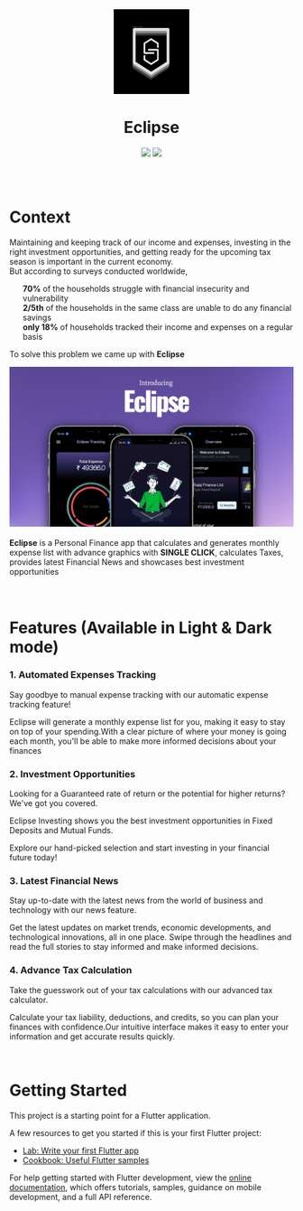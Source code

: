 <div align = "center">
<img alt="WebBadge" border="0" height='150'src="assets\images\logo2.png" ></img>
<h1 align ="center"><b>Eclipse </b></h1>
 </div>


<div align = "center"> 

<img src ="https://img.shields.io/badge/Flutter-02569B?style=for-the-badge&logo=flutter&logoColor=white"> </img>
<img src ="https://img.shields.io/badge/firebase-ffca28?style=for-the-badge&logo=firebase&logoColor=black"> </img>

</div>

<br>
<br>

# Context
Maintaining and keeping track of our income and expenses, investing in the right investment opportunities, and getting ready for the upcoming tax season is important in the current economy. <br>
But according to surveys conducted worldwide, <br>
<ul>
<B>70%</b> of the households struggle with financial insecurity and vulnerability<br>
<B>2/5th</b> of the households in the same class are unable to do any financial savings<br>
<B>only 18%</b> of households tracked their income and expenses on a regular basis<br>
</ul>

To solve this problem we came up with <b>Eclipse</b>
<br>

<div align="center">
 <img border="0" src="assets\images\readme.png" >
</div>
<br>
<b>Eclipse</b> is a Personal Finance app that calculates and generates monthly expense list with advance graphics with <b>SINGLE CLICK</b>, calculates Taxes, provides latest Financial News and showcases best investment opportunities
<br>
<br>
<br>



# Features (Available in Light & Dark mode)
### 1. Automated Expenses Tracking
<div >
Say goodbye to manual expense tracking with our automatic expense tracking feature! 

Eclipse will generate a monthly expense list for you, making it  easy to stay on top of your spending.With a clear picture of where your money is going each month, you'll be able to make more informed decisions about your finances 
 </div>


 ### 2. Investment Opportunities
 <div>
   Looking for a Guaranteed rate of return or the potential for higher returns? We've got you covered.</b>

Eclipse Investing shows you the best investment opportunities in Fixed Deposits and Mutual Funds.

Explore our hand-picked selection and start investing in your financial future today!
  </div>


 ### 3. Latest Financial News
 <div>
   Stay up-to-date with the latest news from the world of business and technology with our news feature.</b>

Get the latest updates on market trends, economic developments, and technological innovations, all in one place. Swipe through the headlines and read the full stories to stay informed and make informed decisions.
  </div>


  ### 4. Advance Tax Calculation
 <div>
   Take the guesswork out of your tax calculations with our advanced tax calculator.</b>

Calculate your tax liability, deductions, and credits, so you can plan your finances with confidence.Our intuitive interface makes it easy to enter your information and get accurate results quickly.
  </div>
<br>

# Getting Started

This project is a starting point for a Flutter application.

A few resources to get you started if this is your first Flutter project:

- [Lab: Write your first Flutter app](https://docs.flutter.dev/get-started/codelab)
- [Cookbook: Useful Flutter samples](https://docs.flutter.dev/cookbook)

For help getting started with Flutter development, view the
[online documentation](https://docs.flutter.dev/), which offers tutorials,
samples, guidance on mobile development, and a full API reference.
